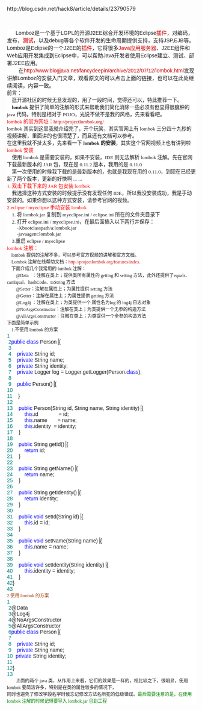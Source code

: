 <p>
	http://blog.csdn.net/hack8/article/details/23790579
</p>
<p>
	<br />
</p>
<p>
	<p style="margin-top:0px;margin-bottom:0px;padding:0px;font-family:Arial;font-size:14px;white-space:normal;background-color:#FFFFFF;">
		&nbsp; &nbsp; &nbsp; Lomboz是一个基于LGPL的开源J2EE综合开发环境的Eclipse<a target="_blank" href="http://baike.baidu.com/view/18979.htm" style="color:#CA0000;text-decoration-line:none;">插件</a>，对编码，发布，<a href="http://lib.csdn.net/base/softwaretest" class="replace_word" title="软件测试知识库" target="_blank" style="color:#DF3434;text-decoration-line:none;font-weight:bold;">测试</a>，以及debug等各个软件开发的生命周期提供支持，支持JSP,EJB等。Lomboz是Eclipse的一个J2EE的<a target="_blank" href="http://baike.baidu.com/view/18979.htm" style="color:#CA0000;text-decoration-line:none;">插件</a>，它将很多<a href="http://lib.csdn.net/base/java" class="replace_word" title="Java 知识库" target="_blank" style="color:#DF3434;text-decoration-line:none;font-weight:bold;">Java</a><a target="_blank" href="http://baike.baidu.com/view/995472.htm" style="color:#CA0000;text-decoration-line:none;">应用服务器</a>、J2EE组件和Web应用开发集成到Eclipse中，可以帮助Java开发者使用Eclipse建立、测试、部署J2EE应用。
	</p>
	<p style="margin-top:0px;margin-bottom:0px;padding:0px;font-family:Arial;font-size:14px;white-space:normal;background-color:#FFFFFF;">
		&nbsp;&nbsp;&nbsp;&nbsp;&nbsp;&nbsp;&nbsp; 在<a target="_blank" href="http://www.blogjava.net/fancydeepin/archive/2012/07/12/lombok.html" style="color:#CA0000;text-decoration-line:none;">http://www.blogjava.net/fancydeepin/archive/2012/07/12/lombok.html</a>发现讲解Lomboz的安装入门文章，观看原文的可以点击上面的链接，也可以在此处继续阅读，内容一致。
	</p>
	<p style="margin-top:0px;margin-bottom:0px;padding:0px;font-family:Arial;font-size:14px;white-space:normal;background-color:#FFFFFF;">
		<span style="font-family:Georgia;font-size:10pt;">前言：<br />
&nbsp;&nbsp;&nbsp;&nbsp;逛开源社区的时候无意发现的，用了一段时间，觉得还可以，特此推荐一下。<br />
<strong>&nbsp;&nbsp;&nbsp;&nbsp;lombok</strong>&nbsp;提供了简单的注解的形式来帮助我们简化消除一些必须有但显得很臃肿的 java 代码。特别是相对于 POJO，光说不做不是我的风格，先来看看吧。<br />
</span><span style="font-family:Georgia;color:red;font-size:10pt;">lombok 的官方网址：</span><span style="font-family:Georgia;font-size:10pt;"><a target="_blank" href="http://projectlombok.org/" style="color:#CA0000;text-decoration-line:none;">http://projectlombok.org/</a>&nbsp;&nbsp;<br />
lombok 其实到这里我就介绍完了，开个玩笑，其实官网上有 lombok 三分四十九秒的视频讲解，里面讲的也很清楚了，而且还有文档可以参考。<br />
在这里我就不扯太多，先来看一下<strong>&nbsp;lombok 的安装</strong>，其实这个官网视频上也有讲到啦<br />
</span><span style="font-family:Georgia;color:red;font-size:10pt;">lombok 安装<br />
</span><span style="font-family:Georgia;font-size:10pt;">&nbsp;&nbsp;&nbsp;&nbsp;使用 lombok 是需要安装的，如果不安装，IDE 则无法解析 lombok 注解。先在官网下载最新版本的 JAR 包，现在是 0.11.2 版本，我用的是 0.11.0<br />
&nbsp;&nbsp;&nbsp;&nbsp;第一次使用的时候我下载的是最新版本的，也就是我现在用的&nbsp;0.11.0，到现在已经更新了两个版本，更新的好快啊 ... ...<br />
</span><span style="font-family:Georgia;color:red;font-size:10pt;">1. 双击下载下来的 JAR 包安装&nbsp;<span style="font-size:10pt;">lombok</span><br />
</span><span style="font-family:Georgia;font-size:10pt;">&nbsp;&nbsp;&nbsp;&nbsp;我选择这种方式安装的时候提示没有发现任何 IDE，所以我没安装成功，我是手动安装的。如果你想以这种方式安装，请参考官网的视频。<br />
</span><span style="font-family:Georgia;color:red;font-size:10pt;">2.eclipse / myeclipse 手动安装 lombok<br />
</span><span style="font-family:Georgia;font-size:10pt;">&nbsp;&nbsp;&nbsp;&nbsp;1. 将 lombok.jar 复制到 myeclipse.ini / eclipse.ini 所在的文件夹目录下<br />
&nbsp;&nbsp;&nbsp;&nbsp;2. 打开 eclipse.ini / myeclipse.ini，在最后面插入以下两行并保存：<br />
&nbsp;&nbsp;&nbsp;&nbsp;&nbsp;&nbsp;&nbsp;&nbsp;-Xbootclasspath/a:lombok.jar<br />
&nbsp;&nbsp;&nbsp;&nbsp;&nbsp;&nbsp;&nbsp;&nbsp;-javaagent:lombok.jar<br />
&nbsp;&nbsp;&nbsp;&nbsp;3.重启 eclipse / myeclipse<br />
</span><span style="font-family:Georgia;color:red;font-size:10pt;">lombok 注解：</span><span style="font-family:Georgia;font-size:10pt;"><br />
<span style="font-size:12px;">&nbsp;&nbsp;&nbsp;&nbsp;lombok 提供的注解不多，可以参考官方视频的讲解和官方文档。<br />
&nbsp;&nbsp;&nbsp;&nbsp;Lombok 注解在线帮助文档：<a target="_blank" href="http://projectlombok.org/features/index.html" style="color:#CA0000;text-decoration-line:none;">http://projectlombok.org/features/index.<br />
</a>&nbsp;&nbsp;&nbsp;&nbsp;下面介绍几个我常用的 lombok 注解：<br />
&nbsp;&nbsp;&nbsp;&nbsp;&nbsp;&nbsp;&nbsp;&nbsp;</span><span style="font-size:12px;">@Data&nbsp;&nbsp;&nbsp;</span><span style="font-size:12px;">：注解在类上；提供类所有属性的 getting 和 setting 方法，此外还提供了equals、canEqual、hashCode、toString 方法<br />
&nbsp;&nbsp;&nbsp;&nbsp;&nbsp;&nbsp;&nbsp;&nbsp;</span><span style="font-size:12px;">@Setter</span><span style="font-size:12px;">：注解在属性上；为属性提供 setting 方法<br />
&nbsp;&nbsp;&nbsp;&nbsp;&nbsp;&nbsp;&nbsp;&nbsp;</span><span style="font-size:12px;">@Getter</span><span style="font-size:12px;">：注解在属性上；为属性提供 getting 方法<br />
&nbsp;&nbsp;&nbsp;&nbsp;&nbsp;&nbsp;&nbsp;&nbsp;</span><span style="font-size:12px;">@Log4j&nbsp;</span><span style="font-size:12px;">：注解在类上；为类提供一个 属性名为log 的 log4j 日志对象<br />
&nbsp;&nbsp;&nbsp;&nbsp;&nbsp;&nbsp;&nbsp;&nbsp;</span><span style="font-size:12px;">@NoArgsConstructor</span><span style="font-size:12px;">：注解在类上；为类提供一个无参的构造方法<br />
&nbsp;&nbsp;&nbsp;&nbsp;&nbsp;&nbsp;&nbsp;&nbsp;</span><span style="font-size:12px;">@AllArgsConstructor</span><span style="font-size:12px;">：注解在类上；为类提供一个全参的构造方法<br />
下面是简单示例<br />
&nbsp;&nbsp;&nbsp;&nbsp;1.不使用 lombok 的方案&nbsp;</span></span>
	</p>
	<p style="margin-top:0px;margin-bottom:0px;padding:0px;font-family:Arial;font-size:14px;white-space:normal;background-color:#FFFFFF;">
		<span style="color:#008080;">1<img align="top" alt="" src="http://www.blogjava.net/Images/OutliningIndicators/None.gif" style="border-width:initial;border-style:none;max-width:100%;" /></span><br />
<span style="color:#008080;">&nbsp;2</span><img align="top" id="Codehighlighter1_21_640_Open_Image" src="http://www.blogjava.net/Images/OutliningIndicators/ExpandedBlockStart.gif" alt="" style="border-width:initial;border-style:none;max-width:100%;" /><img align="top" id="Codehighlighter1_21_640_Closed_Image" src="http://www.blogjava.net/Images/OutliningIndicators/ContractedBlock.gif" alt="" style="border-width:initial;border-style:none;max-width:100%;" /><span style="color:#0000FF;">public</span>&nbsp;<span style="color:#0000FF;">class</span>&nbsp;Person&nbsp;<span id="Codehighlighter1_21_640_Closed_Text" style="border:1px solid #808080;"></span><span id="Codehighlighter1_21_640_Open_Text">{<br />
<span style="color:#008080;">&nbsp;3</span><img align="top" alt="" src="http://www.blogjava.net/Images/OutliningIndicators/InBlock.gif" style="border-width:initial;border-style:none;max-width:100%;" /><br />
<span style="color:#008080;">&nbsp;4</span><img align="top" alt="" src="http://www.blogjava.net/Images/OutliningIndicators/InBlock.gif" style="border-width:initial;border-style:none;max-width:100%;" />&nbsp;&nbsp;&nbsp;&nbsp;<span style="color:#0000FF;">private</span>&nbsp;String&nbsp;id;<br />
<span style="color:#008080;">&nbsp;5</span><img align="top" alt="" src="http://www.blogjava.net/Images/OutliningIndicators/InBlock.gif" style="border-width:initial;border-style:none;max-width:100%;" />&nbsp;&nbsp;&nbsp;&nbsp;<span style="color:#0000FF;">private</span>&nbsp;String&nbsp;name;<br />
<span style="color:#008080;">&nbsp;6</span><img align="top" alt="" src="http://www.blogjava.net/Images/OutliningIndicators/InBlock.gif" style="border-width:initial;border-style:none;max-width:100%;" />&nbsp;&nbsp;&nbsp;&nbsp;<span style="color:#0000FF;">private</span>&nbsp;String&nbsp;identity;<br />
<span style="color:#008080;">&nbsp;7</span><img align="top" alt="" src="http://www.blogjava.net/Images/OutliningIndicators/InBlock.gif" style="border-width:initial;border-style:none;max-width:100%;" />&nbsp;&nbsp;&nbsp;&nbsp;<span style="color:#0000FF;">private</span>&nbsp;Logger&nbsp;log&nbsp;=&nbsp;Logger.getLogger(Person.<span style="color:#0000FF;">class</span>);<br />
<span style="color:#008080;">&nbsp;8</span><img align="top" alt="" src="http://www.blogjava.net/Images/OutliningIndicators/InBlock.gif" style="border-width:initial;border-style:none;max-width:100%;" />&nbsp;&nbsp;&nbsp;&nbsp;<br />
<span style="color:#008080;">&nbsp;9</span><img align="top" id="Codehighlighter1_164_170_Open_Image" src="http://www.blogjava.net/Images/OutliningIndicators/ExpandedSubBlockStart.gif" alt="" style="border-width:initial;border-style:none;max-width:100%;" /><img align="top" id="Codehighlighter1_164_170_Closed_Image" src="http://www.blogjava.net/Images/OutliningIndicators/ContractedSubBlock.gif" alt="" style="border-width:initial;border-style:none;max-width:100%;" />&nbsp;&nbsp;&nbsp;&nbsp;<span style="color:#0000FF;">public</span>&nbsp;Person()&nbsp;<span id="Codehighlighter1_164_170_Closed_Text" style="border:1px solid #808080;"></span><span id="Codehighlighter1_164_170_Open_Text">{<br />
<span style="color:#008080;">10</span><img align="top" alt="" src="http://www.blogjava.net/Images/OutliningIndicators/InBlock.gif" style="border-width:initial;border-style:none;max-width:100%;" />&nbsp;&nbsp;&nbsp;&nbsp;&nbsp;&nbsp;&nbsp;&nbsp;<br />
<span style="color:#008080;">11</span><img align="top" alt="" src="http://www.blogjava.net/Images/OutliningIndicators/ExpandedSubBlockEnd.gif" style="border-width:initial;border-style:none;max-width:100%;" />&nbsp;&nbsp;&nbsp;&nbsp;}</span><br />
<span style="color:#008080;">12</span><img align="top" alt="" src="http://www.blogjava.net/Images/OutliningIndicators/InBlock.gif" style="border-width:initial;border-style:none;max-width:100%;" />&nbsp;&nbsp;&nbsp;&nbsp;<br />
<span style="color:#008080;">13</span><img align="top" id="Codehighlighter1_229_302_Open_Image" src="http://www.blogjava.net/Images/OutliningIndicators/ExpandedSubBlockStart.gif" alt="" style="border-width:initial;border-style:none;max-width:100%;" /><img align="top" id="Codehighlighter1_229_302_Closed_Image" src="http://www.blogjava.net/Images/OutliningIndicators/ContractedSubBlock.gif" alt="" style="border-width:initial;border-style:none;max-width:100%;" />&nbsp;&nbsp;&nbsp;&nbsp;<span style="color:#0000FF;">public</span>&nbsp;Person(String&nbsp;id,&nbsp;String&nbsp;name,&nbsp;String&nbsp;identity)&nbsp;<span id="Codehighlighter1_229_302_Closed_Text" style="border:1px solid #808080;"></span><span id="Codehighlighter1_229_302_Open_Text">{<br />
<span style="color:#008080;">14</span><img align="top" alt="" src="http://www.blogjava.net/Images/OutliningIndicators/InBlock.gif" style="border-width:initial;border-style:none;max-width:100%;" />&nbsp;&nbsp;&nbsp;&nbsp;&nbsp;&nbsp;&nbsp;&nbsp;<span style="color:#0000FF;">this</span>.id&nbsp;&nbsp;&nbsp;&nbsp;&nbsp;&nbsp;&nbsp;&nbsp;&nbsp;&nbsp;&nbsp;&nbsp; &nbsp;=&nbsp;id;<br />
<span style="color:#008080;">15</span><img align="top" alt="" src="http://www.blogjava.net/Images/OutliningIndicators/InBlock.gif" style="border-width:initial;border-style:none;max-width:100%;" />&nbsp;&nbsp;&nbsp;&nbsp;&nbsp;&nbsp;&nbsp;&nbsp;<span style="color:#0000FF;">this</span>.name&nbsp;&nbsp;&nbsp;&nbsp;&nbsp;&nbsp;&nbsp;=&nbsp;name;<br />
<span style="color:#008080;">16</span><img align="top" alt="" src="http://www.blogjava.net/Images/OutliningIndicators/InBlock.gif" style="border-width:initial;border-style:none;max-width:100%;" />&nbsp;&nbsp;&nbsp;&nbsp;&nbsp;&nbsp;&nbsp;&nbsp;<span style="color:#0000FF;">this</span>.identity&nbsp;&nbsp;=&nbsp;identity;<br />
<span style="color:#008080;">17</span><img align="top" alt="" src="http://www.blogjava.net/Images/OutliningIndicators/ExpandedSubBlockEnd.gif" style="border-width:initial;border-style:none;max-width:100%;" />&nbsp;&nbsp;&nbsp;&nbsp;}</span><br />
<span style="color:#008080;">18</span><img align="top" alt="" src="http://www.blogjava.net/Images/OutliningIndicators/InBlock.gif" style="border-width:initial;border-style:none;max-width:100%;" />&nbsp;&nbsp;&nbsp;&nbsp;<br />
<span style="color:#008080;">19</span><img align="top" id="Codehighlighter1_329_345_Open_Image" src="http://www.blogjava.net/Images/OutliningIndicators/ExpandedSubBlockStart.gif" alt="" style="border-width:initial;border-style:none;max-width:100%;" /><img align="top" id="Codehighlighter1_329_345_Closed_Image" src="http://www.blogjava.net/Images/OutliningIndicators/ContractedSubBlock.gif" alt="" style="border-width:initial;border-style:none;max-width:100%;" />&nbsp;&nbsp;&nbsp;&nbsp;<span style="color:#0000FF;">public</span>&nbsp;String&nbsp;getId()&nbsp;<span id="Codehighlighter1_329_345_Closed_Text" style="border:1px solid #808080;"></span><span id="Codehighlighter1_329_345_Open_Text">{<br />
<span style="color:#008080;">20</span><img align="top" alt="" src="http://www.blogjava.net/Images/OutliningIndicators/InBlock.gif" style="border-width:initial;border-style:none;max-width:100%;" />&nbsp;&nbsp;&nbsp;&nbsp;&nbsp;&nbsp;&nbsp;&nbsp;<span style="color:#0000FF;">return</span>&nbsp;id;<br />
<span style="color:#008080;">21</span><img align="top" alt="" src="http://www.blogjava.net/Images/OutliningIndicators/ExpandedSubBlockEnd.gif" style="border-width:initial;border-style:none;max-width:100%;" />&nbsp;&nbsp;&nbsp;&nbsp;}</span><br />
<span style="color:#008080;">22</span><img align="top" alt="" src="http://www.blogjava.net/Images/OutliningIndicators/InBlock.gif" style="border-width:initial;border-style:none;max-width:100%;" />&nbsp;&nbsp;&nbsp;&nbsp;<br />
<span style="color:#008080;">23</span><img align="top" id="Codehighlighter1_374_392_Open_Image" src="http://www.blogjava.net/Images/OutliningIndicators/ExpandedSubBlockStart.gif" alt="" style="border-width:initial;border-style:none;max-width:100%;" /><img align="top" id="Codehighlighter1_374_392_Closed_Image" src="http://www.blogjava.net/Images/OutliningIndicators/ContractedSubBlock.gif" alt="" style="border-width:initial;border-style:none;max-width:100%;" />&nbsp;&nbsp;&nbsp;&nbsp;<span style="color:#0000FF;">public</span>&nbsp;String&nbsp;getName()&nbsp;<span id="Codehighlighter1_374_392_Closed_Text" style="border:1px solid #808080;"></span><span id="Codehighlighter1_374_392_Open_Text">{<br />
<span style="color:#008080;">24</span><img align="top" alt="" src="http://www.blogjava.net/Images/OutliningIndicators/InBlock.gif" style="border-width:initial;border-style:none;max-width:100%;" />&nbsp;&nbsp;&nbsp;&nbsp;&nbsp;&nbsp;&nbsp;&nbsp;<span style="color:#0000FF;">return</span>&nbsp;name;<br />
<span style="color:#008080;">25</span><img align="top" alt="" src="http://www.blogjava.net/Images/OutliningIndicators/ExpandedSubBlockEnd.gif" style="border-width:initial;border-style:none;max-width:100%;" />&nbsp;&nbsp;&nbsp;&nbsp;}</span><br />
<span style="color:#008080;">26</span><img align="top" alt="" src="http://www.blogjava.net/Images/OutliningIndicators/InBlock.gif" style="border-width:initial;border-style:none;max-width:100%;" />&nbsp;&nbsp;&nbsp;&nbsp;<br />
<span style="color:#008080;">27</span><img align="top" id="Codehighlighter1_425_447_Open_Image" src="http://www.blogjava.net/Images/OutliningIndicators/ExpandedSubBlockStart.gif" alt="" style="border-width:initial;border-style:none;max-width:100%;" /><img align="top" id="Codehighlighter1_425_447_Closed_Image" src="http://www.blogjava.net/Images/OutliningIndicators/ContractedSubBlock.gif" alt="" style="border-width:initial;border-style:none;max-width:100%;" />&nbsp;&nbsp;&nbsp;&nbsp;<span style="color:#0000FF;">public</span>&nbsp;String&nbsp;getIdentity()&nbsp;<span id="Codehighlighter1_425_447_Closed_Text" style="border:1px solid #808080;"></span><span id="Codehighlighter1_425_447_Open_Text">{<br />
<span style="color:#008080;">28</span><img align="top" alt="" src="http://www.blogjava.net/Images/OutliningIndicators/InBlock.gif" style="border-width:initial;border-style:none;max-width:100%;" />&nbsp;&nbsp;&nbsp;&nbsp;&nbsp;&nbsp;&nbsp;&nbsp;<span style="color:#0000FF;">return</span>&nbsp;identity;<br />
<span style="color:#008080;">29</span><img align="top" alt="" src="http://www.blogjava.net/Images/OutliningIndicators/ExpandedSubBlockEnd.gif" style="border-width:initial;border-style:none;max-width:100%;" />&nbsp;&nbsp;&nbsp;&nbsp;}</span><br />
<span style="color:#008080;">30</span><img align="top" alt="" src="http://www.blogjava.net/Images/OutliningIndicators/InBlock.gif" style="border-width:initial;border-style:none;max-width:100%;" />&nbsp;&nbsp;&nbsp;&nbsp;<br />
<span style="color:#008080;">31</span><img align="top" id="Codehighlighter1_481_500_Open_Image" src="http://www.blogjava.net/Images/OutliningIndicators/ExpandedSubBlockStart.gif" alt="" style="border-width:initial;border-style:none;max-width:100%;" /><img align="top" id="Codehighlighter1_481_500_Closed_Image" src="http://www.blogjava.net/Images/OutliningIndicators/ContractedSubBlock.gif" alt="" style="border-width:initial;border-style:none;max-width:100%;" />&nbsp;&nbsp;&nbsp;&nbsp;<span style="color:#0000FF;">public</span>&nbsp;<span style="color:#0000FF;">void</span>&nbsp;setId(String&nbsp;id)&nbsp;<span id="Codehighlighter1_481_500_Closed_Text" style="border:1px solid #808080;"></span><span id="Codehighlighter1_481_500_Open_Text">{<br />
<span style="color:#008080;">32</span><img align="top" alt="" src="http://www.blogjava.net/Images/OutliningIndicators/InBlock.gif" style="border-width:initial;border-style:none;max-width:100%;" />&nbsp;&nbsp;&nbsp;&nbsp;&nbsp;&nbsp;&nbsp;&nbsp;<span style="color:#0000FF;">this</span>.id&nbsp;=&nbsp;id;<br />
<span style="color:#008080;">33</span><img align="top" alt="" src="http://www.blogjava.net/Images/OutliningIndicators/ExpandedSubBlockEnd.gif" style="border-width:initial;border-style:none;max-width:100%;" />&nbsp;&nbsp;&nbsp;&nbsp;}</span><br />
<span style="color:#008080;">34</span><img align="top" alt="" src="http://www.blogjava.net/Images/OutliningIndicators/InBlock.gif" style="border-width:initial;border-style:none;max-width:100%;" />&nbsp;&nbsp;&nbsp;&nbsp;<br />
<span style="color:#008080;">35</span><img align="top" id="Codehighlighter1_538_561_Open_Image" src="http://www.blogjava.net/Images/OutliningIndicators/ExpandedSubBlockStart.gif" alt="" style="border-width:initial;border-style:none;max-width:100%;" /><img align="top" id="Codehighlighter1_538_561_Closed_Image" src="http://www.blogjava.net/Images/OutliningIndicators/ContractedSubBlock.gif" alt="" style="border-width:initial;border-style:none;max-width:100%;" />&nbsp;&nbsp;&nbsp;&nbsp;<span style="color:#0000FF;">public</span>&nbsp;<span style="color:#0000FF;">void</span>&nbsp;setName(String&nbsp;name)&nbsp;<span id="Codehighlighter1_538_561_Closed_Text" style="border:1px solid #808080;"></span><span id="Codehighlighter1_538_561_Open_Text">{<br />
<span style="color:#008080;">36</span><img align="top" alt="" src="http://www.blogjava.net/Images/OutliningIndicators/InBlock.gif" style="border-width:initial;border-style:none;max-width:100%;" />&nbsp;&nbsp;&nbsp;&nbsp;&nbsp;&nbsp;&nbsp;&nbsp;<span style="color:#0000FF;">this</span>.name&nbsp;=&nbsp;name;<br />
<span style="color:#008080;">37</span><img align="top" alt="" src="http://www.blogjava.net/Images/OutliningIndicators/ExpandedSubBlockEnd.gif" style="border-width:initial;border-style:none;max-width:100%;" />&nbsp;&nbsp;&nbsp;&nbsp;}</span><br />
<span style="color:#008080;">38</span><img align="top" alt="" src="http://www.blogjava.net/Images/OutliningIndicators/InBlock.gif" style="border-width:initial;border-style:none;max-width:100%;" />&nbsp;&nbsp;&nbsp;&nbsp;<br />
<span style="color:#008080;">39</span><img align="top" id="Codehighlighter1_607_638_Open_Image" src="http://www.blogjava.net/Images/OutliningIndicators/ExpandedSubBlockStart.gif" alt="" style="border-width:initial;border-style:none;max-width:100%;" /><img align="top" id="Codehighlighter1_607_638_Closed_Image" src="http://www.blogjava.net/Images/OutliningIndicators/ContractedSubBlock.gif" alt="" style="border-width:initial;border-style:none;max-width:100%;" />&nbsp;&nbsp;&nbsp;&nbsp;<span style="color:#0000FF;">public</span>&nbsp;<span style="color:#0000FF;">void</span>&nbsp;setIdentity(String&nbsp;identity)&nbsp;<span id="Codehighlighter1_607_638_Closed_Text" style="border:1px solid #808080;"></span><span id="Codehighlighter1_607_638_Open_Text">{<br />
<span style="color:#008080;">40</span><img align="top" alt="" src="http://www.blogjava.net/Images/OutliningIndicators/InBlock.gif" style="border-width:initial;border-style:none;max-width:100%;" />&nbsp;&nbsp;&nbsp;&nbsp;&nbsp;&nbsp;&nbsp;&nbsp;<span style="color:#0000FF;">this</span>.identity&nbsp;=&nbsp;identity;<br />
<span style="color:#008080;">41</span><img align="top" alt="" src="http://www.blogjava.net/Images/OutliningIndicators/ExpandedSubBlockEnd.gif" style="border-width:initial;border-style:none;max-width:100%;" />&nbsp;&nbsp;&nbsp;&nbsp;}</span><br />
<span style="color:#008080;">42</span><img align="top" alt="" src="http://www.blogjava.net/Images/OutliningIndicators/ExpandedBlockEnd.gif" style="border-width:initial;border-style:none;max-width:100%;" />}</span><br />
<span style="color:#008080;">43</span><img align="top" alt="" src="http://www.blogjava.net/Images/OutliningIndicators/None.gif" style="border-width:initial;border-style:none;max-width:100%;" />
	</p>
	<p style="margin-top:0px;margin-bottom:0px;padding:0px;font-family:Arial;font-size:14px;white-space:normal;background-color:#FFFFFF;">
		<span style="font-family:Georgia;font-size:12px;color:#993300;">2.使用 lombok 的方案</span><br />
<span style="color:#008080;">1<img align="top" alt="" src="http://www.blogjava.net/Images/OutliningIndicators/None.gif" style="border-width:initial;border-style:none;max-width:100%;" /></span><br />
<span style="color:#008080;">&nbsp;2</span><img align="top" alt="" src="http://www.blogjava.net/Images/OutliningIndicators/None.gif" style="border-width:initial;border-style:none;max-width:100%;" />@Data<br />
<span style="color:#008080;">&nbsp;3</span><img align="top" alt="" src="http://www.blogjava.net/Images/OutliningIndicators/None.gif" style="border-width:initial;border-style:none;max-width:100%;" />@Log4j<br />
<span style="color:#008080;">&nbsp;4</span><img align="top" alt="" src="http://www.blogjava.net/Images/OutliningIndicators/None.gif" style="border-width:initial;border-style:none;max-width:100%;" />@NoArgsConstructor<br />
<span style="color:#008080;">&nbsp;5</span><img align="top" alt="" src="http://www.blogjava.net/Images/OutliningIndicators/None.gif" style="border-width:initial;border-style:none;max-width:100%;" />@AllArgsConstructor<br />
<span style="color:#008080;">&nbsp;6</span><img align="top" id="Codehighlighter1_73_146_Open_Image" src="http://www.blogjava.net/Images/OutliningIndicators/ExpandedBlockStart.gif" alt="" style="border-width:initial;border-style:none;max-width:100%;" /><img align="top" id="Codehighlighter1_73_146_Closed_Image" src="http://www.blogjava.net/Images/OutliningIndicators/ContractedBlock.gif" alt="" style="border-width:initial;border-style:none;max-width:100%;" /><span style="color:#0000FF;">public</span>&nbsp;<span style="color:#0000FF;">class</span>&nbsp;Person&nbsp;<span id="Codehighlighter1_73_146_Closed_Text" style="border:1px solid #808080;"></span><span id="Codehighlighter1_73_146_Open_Text">{<br />
<span style="color:#008080;">&nbsp;7</span><img align="top" alt="" src="http://www.blogjava.net/Images/OutliningIndicators/InBlock.gif" style="border-width:initial;border-style:none;max-width:100%;" /><br />
<span style="color:#008080;">&nbsp;8</span><img align="top" alt="" src="http://www.blogjava.net/Images/OutliningIndicators/InBlock.gif" style="border-width:initial;border-style:none;max-width:100%;" />&nbsp;&nbsp;&nbsp;&nbsp;<span style="color:#0000FF;">private</span>&nbsp;String&nbsp;id;<br />
<span style="color:#008080;">&nbsp;9</span><img align="top" alt="" src="http://www.blogjava.net/Images/OutliningIndicators/InBlock.gif" style="border-width:initial;border-style:none;max-width:100%;" />&nbsp;&nbsp;&nbsp;&nbsp;<span style="color:#0000FF;">private</span>&nbsp;String&nbsp;name;<br />
<span style="color:#008080;">10</span><img align="top" alt="" src="http://www.blogjava.net/Images/OutliningIndicators/InBlock.gif" style="border-width:initial;border-style:none;max-width:100%;" />&nbsp;&nbsp;<span style="color:#0000FF;">private</span>&nbsp;String&nbsp;identity;<br />
<span style="color:#008080;">11</span><img align="top" alt="" src="http://www.blogjava.net/Images/OutliningIndicators/InBlock.gif" style="border-width:initial;border-style:none;max-width:100%;" />&nbsp;&nbsp;&nbsp;&nbsp;<br />
<span style="color:#008080;">12</span><img align="top" alt="" src="http://www.blogjava.net/Images/OutliningIndicators/ExpandedBlockEnd.gif" style="border-width:initial;border-style:none;max-width:100%;" />}</span><br />
<span style="color:#008080;">13</span><img align="top" alt="" src="http://www.blogjava.net/Images/OutliningIndicators/None.gif" style="border-width:initial;border-style:none;max-width:100%;" />
	</p>
	<p style="margin-top:0px;margin-bottom:0px;padding:0px;font-family:Arial;font-size:14px;white-space:normal;background-color:#FFFFFF;">
		<span style="font-size:12px;"><span style="font-family:Georgia;">&nbsp;&nbsp;&nbsp;&nbsp;&nbsp;&nbsp;&nbsp; 上面的两个 java 类，从作用上来看，它们的效果是一样的，相比较之下，很明显，使用 lombok 要简洁许多，特别是在类的属性较多的情况下，<br />
同时也避免了修改字段名字时候忘记修改方法名所犯的低级错误。<span style="color:#008000;">最后需要注意的是，在使用 lombok 注解的时候记得要导入 lombok.jar 包到工程</span></span></span>
	</p>
</p>